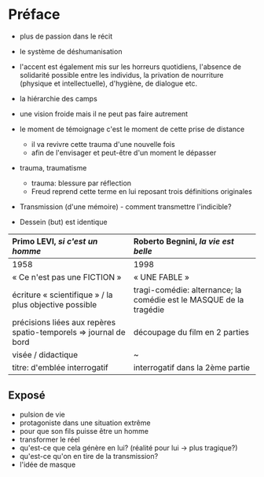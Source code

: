 # Préface

- plus de passion dans le récit
- le système de déshumanisation
- l'accent est également mis sur les horreurs quotidiens,
l'absence de solidarité possible entre les individus,
la privation de nourriture (physique et intellectuelle), d'hygiène, de dialogue etc.
- la hiérarchie des camps
- une vision froide mais il ne peut pas faire autrement
- le moment de témoignage c'est le moment de cette prise de distance
    - il va revivre cette trauma d'une nouvelle fois
    - afin de l'envisager et peut-être d'un moment le dépasser
- trauma, traumatisme
    - trauma: blessure par réflection
    - Freud reprend cette terme en lui reposant trois définitions originales

- Transmission (d'une mémoire) - comment transmettre l'indicible?
- Dessein (but) est identique

| Primo LEVI, *si c'est un homme* | Roberto Begnini, *la vie est belle* |
|:-----------|:----------------|
| 1958 | 1998 |
| « Ce n'est pas une FICTION » | « UNE FABLE » |
| écriture « scientifique » / la plus objective possible | tragi-comédie: alternance; la comédie est le MASQUE de la tragédie |
| précisions liées aux repères spatio-temporels => journal de bord | découpage du film en 2 parties |
| visée / didactique | ~ |
| titre: d'emblée interrogatif | interrogatif dans la 2ème partie |


## Exposé
- pulsion de vie
- protagoniste dans une situation extrême 
- pour que son fils puisse être un homme
- transformer le réel
- qu'est-ce que cela génère en lui? (réalité pour lui -> plus tragique?)
- qu'est-ce qu'on en tire de la transmission?
- l'idée de masque